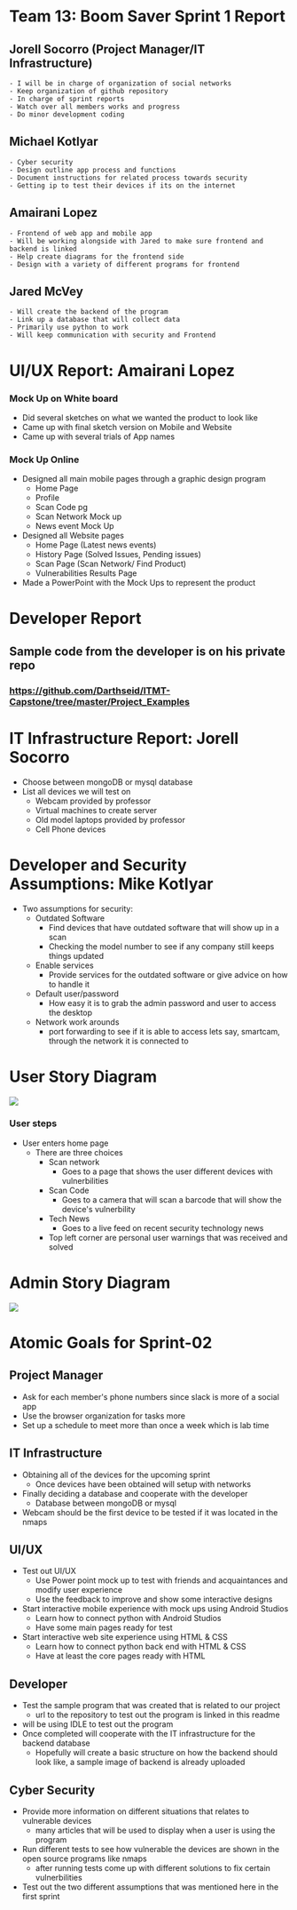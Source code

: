 # Team 13: Boom Saver Sprint 1 Report

## Jorell Socorro (Project Manager/IT Infrastructure)
    - I will be in charge of organization of social networks
    - Keep organization of github repository
    - In charge of sprint reports
    - Watch over all members works and progress
    - Do minor development coding  
## Michael Kotlyar  
    - Cyber security
    - Design outline app process and functions
    - Document instructions for related process towards security
    - Getting ip to test their devices if its on the internet
 ## Amairani Lopez  
    - Frontend of web app and mobile app
    - Will be working alongside with Jared to make sure frontend and backend is linked
    - Help create diagrams for the frontend side
    - Design with a variety of different programs for frontend
 ## Jared McVey  
    - Will create the backend of the program
    - Link up a database that will collect data
    - Primarily use python to work
    - Will keep communication with security and Frontend

# UI/UX Report: Amairani Lopez
 ### Mock Up on White board
   - Did several sketches on what we wanted the product to look like 
   - Came up with final sketch version on Mobile and Website
   - Came up with several trials of App names 
 ### Mock Up Online
   - Designed all main mobile pages through a graphic design program
		- Home Page
		- Profile
		- Scan Code pg
		- Scan Network Mock up
		- News event Mock Up
   - Designed all Website pages 
		- Home Page (Latest news events)
		- History Page (Solved Issues, Pending issues)
		- Scan Page (Scan Network/ Find Product)
		- Vulnerabilities Results Page 
- Made a PowerPoint with the Mock Ups to represent the product

# Developer Report

## Sample code from the developer is on his private repo
   ### https://github.com/Darthseid/ITMT-Capstone/tree/master/Project_Examples

# IT Infrastructure Report: Jorell Socorro

- Choose between mongoDB or mysql database 
- List all devices we will test on
    - Webcam provided by professor
    - Virtual machines to create server
    - Old model laptops provided by professor
    - Cell Phone devices

# Developer and Security Assumptions: Mike Kotlyar

- Two assumptions for security:
   - Outdated Software
      - Find devices that have outdated software that will show up in a scan
      - Checking the model number to see if any company still keeps things updated
   - Enable services
      - Provide services for the outdated software or give advice on how to handle it 
   - Default user/password
      - How easy it is to grab the admin password and user to access the desktop
   - Network work arounds
      - port forwarding to see if it is able to access lets say, smartcam, through the network it is connected to
   

# User Story Diagram
![](/diagrams/user_story.PNG)
### User steps
   - User enters home page 
      - There are three choices
         - Scan network
            -  Goes to a page that shows the user different devices with vulnerbilities
         - Scan Code
            -  Goes to a camera that will scan a barcode that will show the device's vulnerbility
         - Tech News
            -  Goes to a live feed on recent security technology news
         -  Top left corner are personal user warnings that was received and solved
# Admin Story Diagram
![](/diagrams/admin_story_diagram.PNG)  


# Atomic Goals for Sprint-02

## Project Manager
- Ask for each member's phone numbers since slack is more of a social app
- Use the browser organization for tasks more
- Set up a schedule to meet more than once a week which is lab time

## IT Infrastructure
- Obtaining all of the devices for the upcoming sprint
   - Once devices have been obtained will setup with networks
- Finally deciding a database and cooperate with the developer
   - Database between mongoDB or mysql 
- Webcam should be the first device to be tested if it was located in the nmaps

## UI/UX 
- Test out UI/UX 
	- Use Power point mock up to test with friends and acquaintances and modify user experience
    - Use the feedback to improve and show some interactive designs
- Start interactive mobile experience with mock ups using Android Studios
	- Learn how to connect python with Android Studios 
	- Have some main pages ready for test
- Start interactive web site experience using HTML & CSS
	- Learn how to connect python back end with HTML & CSS 
	- Have at least the core pages ready with HTML
   
## Developer
   - Test the sample program that was created that is related to our project
      - url to the repository to test out the program is linked in this readme
   - will be using IDLE to test out the program
   - Once completed will cooperate with the IT infrastructure for the backend database
      - Hopefully will create a basic structure on how the backend should look like, a sample image of backend is already uploaded

## Cyber Security 
   - Provide more information on different situations that relates to vulnerable devices
      - many articles that will be used to display when a user is using the program
   - Run different tests to see how vulnerable the devices are shown in the open source programs like nmaps
      - after running tests come up with different solutions to fix certain vulnerbilities
   - Test out the two different assumptions that was mentioned here in the first sprint
